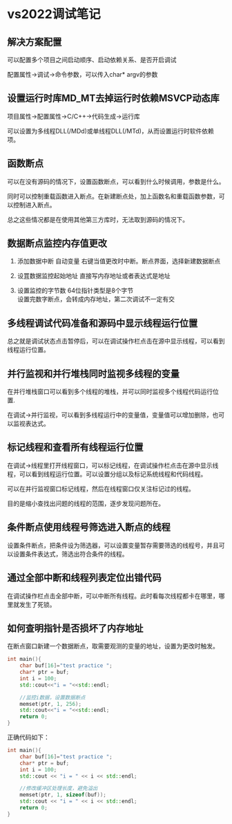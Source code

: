# vs2022调试笔记

## 解决方案配置

可以配置多个项目之间启动顺序、启动依赖关系、是否开启调试

配置属性->调试->命令参数，可以传入char* argv的参数

## 设置运行时库MD_MT去掉运行时依赖MSVCP动态库

项目属性->配置属性->C/C++->代码生成->运行库

可以设置为多线程DLL(/MDd)或单线程DLL(/MTd)，从而设置运行时软件依赖项。

## 函数断点

可以在没有源码的情况下，设置函数断点，可以看到什么时候调用，参数是什么。

同时可以控制重载函数进入断点。在新建断点处，加上函数名和重载函数参数，可以控制进入断点。

总之这些情况都是在使用其他第三方库时，无法取到源码的情况下。

## 数据断点监控内存值更改

1. 添加数据中断
自动变量 右键当值更改时中断。断点界面，选择新建数据断点


2. 设罝数据监控起始地址
直接写内存地址或者表达式是地址

3. 设置监控的字节数
64位指针类型是8个字节  
设置完数字断点，会转成内存地址，第二次调试不一定有交


## 多线程调试代码准备和源码中显示线程运行位置

总之就是调试状态点击暂停后，可以在调试操作栏点击在源中显示线程，可以看到线程运行位置。


## 并行监视和并行堆栈同时监视多线程的变量

在并行堆栈窗口可以看到多个线程的堆栈，并可以同时监视多个线程代码运行位置.

在调试->并行监视，可以看到多线程运行中的变量值，变量值可以增加删除，也可以监视表达式。

## 标记线程和查看所有线程运行位置

在调试->线程里打开线程窗口，可以标记线程，在调试操作栏点击在源中显示线程，可以看到线程运行位置。可以设置分组以及标记系统线程和代码线程。

可以在并行监视窗口标记线程，然后在线程窗口仅关注标记过的线程。

目的是缩小查找出问题的线程的范围，逐步发现问题所在。


## 条件断点使用线程号筛选进入断点的线程

设置条件断点，把条件设为筛选器，可以设置变量暂存需要筛选的线程号，并且可以设置条件表达式，筛选出符合条件的线程。

## 通过全部中断和线程列表定位出错代码

在调试操作栏点击全部中断，可以中断所有线程。此时看每次线程都卡在哪里，哪里就发生了死锁。


## 如何查明指针是否损坏了内存地址

在断点窗口新建一个数据断点，取需要观测的变量的地址，设置为更改时触发。

```c++
int main(){
    char buf[16]="test practice ";
    char* ptr = buf;
    int i = 100;
    std::cout<<"i = "<<std::endl;

    //监控i数据，设置数据断点
    memset(ptr, 1, 256);
    std::cout<<"i = "<<std::endl;
    return 0;
}
```

正确代码如下：

```c++
int main(){
    char buf[16]="test practice ";
    char* ptr = buf;
    int i = 100;
    std::cout << "i = " << i << std::endl;

    //修改缓冲区处理长度，避免溢出
    memset(ptr, 1, sizeof(buf));
    std::cout << "i = " << i << std::endl;
    return 0;
}
```